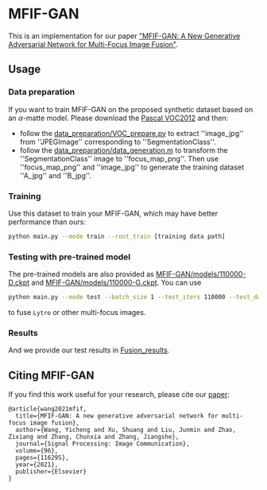 # MFIF-GAN
This is an implementation for our paper ["MFIF-GAN: A New Generative Adversarial Network for Multi-Focus Image Fusion"](https://www.sciencedirect.com/science/article/abs/pii/S0923596521001260).

## Usage
### Data preparation
If you want to train MFIF-GAN on the proposed synthetic dataset based on an $\alpha$-matte model. Please download the [Pascal VOC2012](https://pjreddie.com/projects/pascal-voc-dataset-mirror/) and then:

* follow the [data_preparation/VOC_prepare.py](data_preparation/VOC_prepare.py) to extract ''image_jpg'' from ''JPEGImage'' corresponding to ''SegmentationClass''.
* follow the [data_preparation/data_generation.m](data_preparation/data_generation.m) to transform the ''SegmentationClass'' image to ''focus_map_png''. Then use ''focus_map_png'' and ''image_jpg'' to generate the training dataset ''A_jpg'' and ''B_jpg''.
  
### Training
Use this dataset to train your MFIF-GAN, which may have better performance than ours:
```bash
python main.py --mode train --root_train [training data path]
```

### Testing with pre-trained model
The pre-trained models are also provided as [MFIF-GAN/models/110000-D.ckpt](MFIF_GAN/models/110000-D.ckpt) and [MFIF-GAN/models/110000-G.ckpt](MFIF_GAN/models/110000-G.ckpt). You can use
```bash
python main.py --mode test --batch_size 1 --test_iters 110000 --test_dataset Lytro --root_test [test data path]
```
to fuse ```Lytro``` or other multi-focus images.
### Results
And we provide our test results in [Fusion_results](Fusion_results).

## Citing MFIF-GAN
If you find this work useful for your research, please cite our [paper](https://www.sciencedirect.com/science/article/abs/pii/S0923596521001260):
```
@article{wang2021mfif,
  title={MFIF-GAN: A new generative adversarial network for multi-focus image fusion},
  author={Wang, Yicheng and Xu, Shuang and Liu, Junmin and Zhao, Zixiang and Zhang, Chunxia and Zhang, Jiangshe},
  journal={Signal Processing: Image Communication},
  volume={96},
  pages={116295},
  year={2021},
  publisher={Elsevier}
}
```